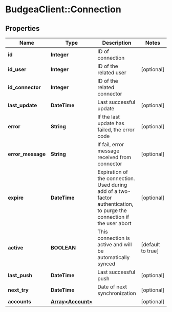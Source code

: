 # BudgeaClient::Connection

## Properties
Name | Type | Description | Notes
------------ | ------------- | ------------- | -------------
**id** | **Integer** | ID of connection | 
**id_user** | **Integer** | ID of the related user | [optional] 
**id_connector** | **Integer** | ID of the related connector | 
**last_update** | **DateTime** | Last successful update | [optional] 
**error** | **String** | If the last update has failed, the error code | [optional] 
**error_message** | **String** | If fail, error message received from connector | [optional] 
**expire** | **DateTime** | Expiration of the connection. Used during add of a two-factor authentication, to purge the connection if the user abort | [optional] 
**active** | **BOOLEAN** | This connection is active and will be automatically synced | [default to true]
**last_push** | **DateTime** | Last successful push | [optional] 
**next_try** | **DateTime** | Date of next synchronization | [optional] 
**accounts** | [**Array&lt;Account&gt;**](Account.md) |  | [optional] 


